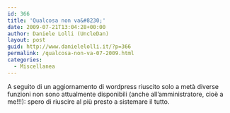 ```yaml
---
id: 366
title: 'Qualcosa non va&#8230;'
date: 2009-07-21T13:04:28+00:00
author: Daniele Lolli (UncleDan)
layout: post
guid: http://www.danielelolli.it/?p=366
permalink: /qualcosa-non-va-07-2009.html
categories:
  - Miscellanea
---
```

A seguito di un aggiornamento di wordpress riuscito solo a metà diverse funzioni non sono attualmente disponibili (anche all&#8217;amministratore, cioè a me!!!): spero di riuscire al più presto a sistemare il tutto.